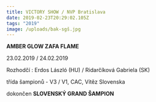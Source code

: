 ```yaml
---
title: VICTORY SHOW / NVP Bratislava
date: 2019-02-23T20:29:02.105Z
tags: "2019"
image: /uploads/bak-sgš.jpg
---
```

**AMBER GLOW ZAFA FLAME**

23.02.2019 / 24.02.2019

Rozhodčí : Erdos László (HU) / Ridarčíková Gabriela (SK)

třída šampionů - V3 / V1, CAC, Vítěz Slovenska

dokončen **SLOVENSKÝ GRAND ŠAMPION**